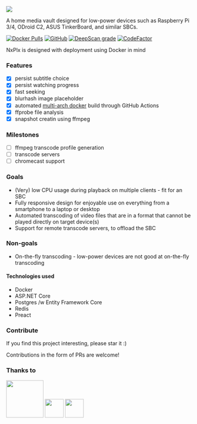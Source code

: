 <img src="https://github.com/rosenbjerg/NxPlx/raw/master/nxplx-frontend/src/assets/images/nxplx-cropped-h120.png">

A home media vault designed for low-power devices such as Raspberry Pi 3/4, ODroid C2, ASUS TinkerBoard, and similar SBCs.

[![Docker Pulls](https://img.shields.io/docker/pulls/mrosenbjerg/nxplx-webapi)](https://hub.docker.com/r/mrosenbjerg/nxplx-webapi)
[![GitHub](https://img.shields.io/github/license/rosenbjerg/NxPlx)](https://github.com/rosenbjerg/NxPlx/blob/master/LICENSE)
[![DeepScan grade](https://deepscan.io/api/teams/7497/projects/9582/branches/126538/badge/grade.svg)](https://deepscan.io/dashboard#view=project&tid=7497&pid=9582&bid=126538)
[![CodeFactor](https://www.codefactor.io/repository/github/rosenbjerg/agentdeploy/badge/main)](https://www.codefactor.io/repository/github/rosenbjerg/nxplx/overview/master)

NxPlx is designed with deployment using Docker in mind

### Features
* [x] persist subtitle choice
* [x] persist watching progress
* [x] fast seeking
* [x] blurhash image placeholder
* [x] automated [multi-arch docker](https://hub.docker.com/r/mrosenbjerg/nxplx-webapi/tags) build through GitHub Actions
* [x] ffprobe file analysis
* [x] snapshot creatin using ffmpeg

### Milestones
* [ ] ffmpeg transcode profile generation
* [ ] transcode servers
* [ ] chromecast support

### Goals
- (Very) low CPU usage during playback on multiple clients - fit for an SBC
- Fully responsive design for enjoyable use on everything from a smartphone to a laptop or desktop
- Automated transcoding of video files that are in a format that cannot be played directly on target device(s)
- Support for remote transcode servers, to offload the SBC


### Non-goals
- On-the-fly transcoding - low-power devices are not good at on-the-fly transcoding

#### Technologies used
- Docker
- ASP.NET Core
- Postgres /w Entity Framework Core
- Redis
- Preact


### Contribute
If you find this project interesting, please star it :)

Contributions in the form of PRs are welcome!

### Thanks to
<img height="100" src="https://www.themoviedb.org/assets/2/v4/logos/408x161-powered-by-rectangle-blue-10d3d41d2a0af9ebcb85f7fb62ffb6671c15ae8ea9bc82a2c6941f223143409e.png"/>
<img height="50" src="https://upload.wikimedia.org/wikipedia/commons/5/5f/FFmpeg_Logo_new.svg"/>
<img height="50" src="https://upload.wikimedia.org/wikipedia/commons/thumb/0/0d/Imagemagick-logo.png/250px-Imagemagick-logo.png"/>
